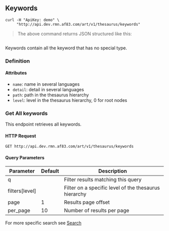 ## Keywords

```shell
curl -H "ApiKey: demo" \
     "http://api.dev.rmn.af83.com/art/v1/thesaurus/keywords"
```

> The above command returns JSON structured like this:

<pre class="live_requests" data-path="/v1/thesaurus/keywords">
</pre>

Keywords contain all the keyword that has no special type.

### Definition

#### Attributes

* `name`: name in several languages
* `detail`: detail in several languages
* `path`: path in the thesaurus hierarchy
* `level`: level in the thesaurus hierarchy, 0 for root nodes

### Get All keywords

This endpoint retrieves all keywords.

#### HTTP Request

`GET http://api.dev.rmn.af83.com/art/v1/thesaurus/keywords`

#### Query Parameters

Parameter              | Default  | Description
---------              | -------  | -----------
q                      |          | Filter results matching this query
filters[level]         |          | Filter on a specific level of the thesaurus hierarchy
page                   | 1        | Results page offset
per_page               | 10       | Number of results per page

For more specific search see [Search](/?shell#search)
